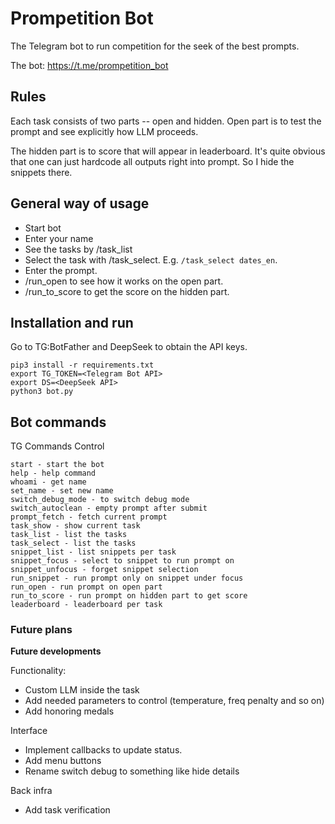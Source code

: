 # Prompetition Bot

The Telegram bot to run competition for the seek of the best prompts.

The bot: https://t.me/prompetition_bot

## Rules

Each task consists of two parts -- open and hidden. Open part is to test the prompt and see explicitly how LLM proceeds.

The hidden part is to score that will appear in leaderboard. It's quite obvious that one can just hardcode all outputs right into prompt. So I hide the snippets there.

## General way of usage

- Start bot
- Enter your name
- See the tasks by /task_list
- Select the task with /task_select. E.g. `/task_select dates_en`.
- Enter the prompt.
- /run_open to see how it works on the open part.
- /run_to_score to get the score on the hidden part.

## Installation and run

Go to TG:BotFather and DeepSeek to obtain the API keys. 

```commandline 
pip3 install -r requirements.txt
export TG_TOKEN=<Telegram Bot API>
export DS=<DeepSeek API>
python3 bot.py
```

## Bot commands

TG Commands Control

```
start - start the bot
help - help command
whoami - get name
set_name - set new name
switch_debug_mode - to switch debug mode
switch_autoclean - empty prompt after submit
prompt_fetch - fetch current prompt
task_show - show current task
task_list - list the tasks
task_select - list the tasks
snippet_list - list snippets per task
snippet_focus - select to snippet to run prompt on
snippet_unfocus - forget snippet selection
run_snippet - run prompt only on snippet under focus
run_open - run prompt on open part
run_to_score - run prompt on hidden part to get score
leaderboard - leaderboard per task
```

### Future plans

**Future developments**

Functionality:
- Custom LLM inside the task
- Add needed parameters to control (temperature, freq penalty and so on)
- Add honoring medals

Interface
- Implement callbacks to update status.
- Add menu buttons
- Rename switch debug to something like hide details

Back infra
- Add task verification
